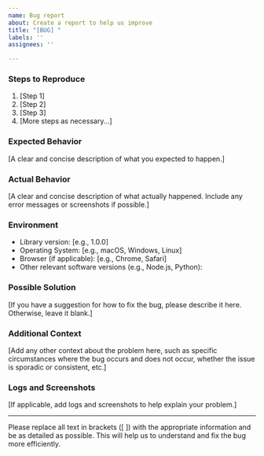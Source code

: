 ```yaml
---
name: Bug report
about: Create a report to help us improve
title: "[BUG] "
labels: ''
assignees: ''

---
```


### Steps to Reproduce
1. [Step 1]
2. [Step 2]
3. [Step 3]
4. [More steps as necessary...]

### Expected Behavior
[A clear and concise description of what you expected to happen.]

### Actual Behavior
[A clear and concise description of what actually happened. Include any error messages or screenshots if possible.]

### Environment
- Library version: [e.g., 1.0.0]
- Operating System: [e.g., macOS, Windows, Linux]
- Browser (if applicable): [e.g., Chrome, Safari]
- Other relevant software versions (e.g., Node.js, Python):

### Possible Solution
[If you have a suggestion for how to fix the bug, please describe it here. Otherwise, leave it blank.]

### Additional Context
[Add any other context about the problem here, such as specific circumstances where the bug occurs and does not occur, whether the issue is sporadic or consistent, etc.]

### Logs and Screenshots
[If applicable, add logs and screenshots to help explain your problem.]

---
Please replace all text in brackets ([ ]) with the appropriate information and be as detailed as possible. This will help us to understand and fix the bug more efficiently.
